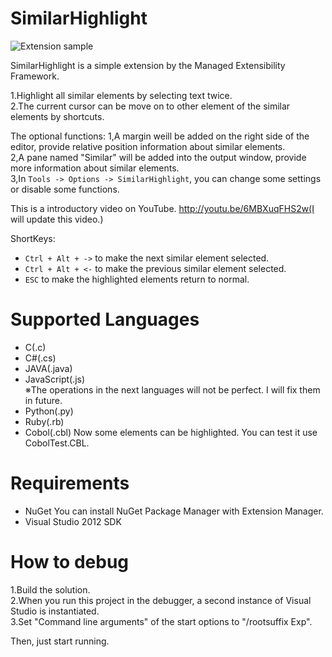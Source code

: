 ﻿﻿SimilarHighlight
================

![Extension sample](https://github.com/youfbi008/SimilarHighlight/blob/master/PreviewCsharp.jpg?raw=true)

SimilarHighlight is a simple extension by the Managed Extensibility Framework.  

1.Highlight all similar elements by selecting text twice.  
2.The current cursor can be move on to other element of the similar elements by shortcuts.  

The optional functions:
1,A margin weill be added on the right side of the editor, provide relative position information about similar elements.  
2,A pane named "Similar" will be added into the output window, provide more information about similar elements.  
3,In `Tools -> Options -> SimilarHighlight`, you can change some settings or disable some functions.

This is a introductory video on YouTube. http://youtu.be/6MBXuqFHS2w(I will update this video.)  

ShortKeys:
* `Ctrl + Alt + ->` to make the next similar element selected.  
* `Ctrl + Alt + <-` to make the previous similar element selected.  
* `ESC` to make the highlighted elements return to normal.  

# Supported Languages  

* C(.c)  
* C#(.cs)  
* JAVA(.java)  
* JavaScript(.js)  
※The operations in the next languages will not be perfect. I will fix them in future.
* Python(.py)  
* Ruby(.rb)  
* Cobol(.cbl) Now some elements can be highlighted. You can test it use CobolTest.CBL.  

# Requirements  

* NuGet You can install NuGet Package Manager with Extension Manager.
* Visual Studio 2012 SDK  

# How to debug

1.Build the solution.  
2.When you run this project in the debugger, a second instance of Visual Studio is instantiated.  
3.Set "Command line arguments" of the start options to "/rootsuffix Exp".  

Then, just start running.  
